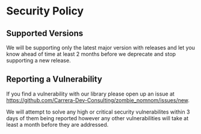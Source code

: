# Security Policy

## Supported Versions

We will be supporting only the latest major version with releases and let you know ahead of time
at least 2 months before we deprecate and stop supporting a new release.

## Reporting a Vulnerability

If you find a vulnerability with our library please open up an issue at https://github.com/Carrera-Dev-Consulting/zombie_nomnom/issues/new.

We will attempt to solve any high or critical security vulnerabilites within 3 days of them being reported however any other vulnerabilities 
will take at least a month before they are addressed.
